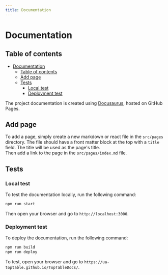 ```yaml
---
title: Documentation
---
```

# Documentation

## Table of contents
- [Documentation](#documentation)
  - [Table of contents](#table-of-contents)
  - [Add page](#add-page)
  - [Tests](#tests)
    - [Local test](#local-test)
    - [Deployment test](#deployment-test)


The project documentation is created using [Docusaurus](https://docusaurus.io/), hosted on GitHub Pages.

## Add page

To add a page, simply create a new markdown or react file in the `src/pages` directory. The file should have a front matter block at the top with a `title` field. The title will be used as the page's title.  
Then add a link to the page in the `src/pages/index.md` file.

## Tests

### Local test

To test the documentation locally, run the following command:

```bash
npm run start
```
Then open your browser and go to `http://localhost:3000`.

### Deployment test

To deploy the documentation, run the following command:

```bash
npm run build
npm run deploy
```
To test, open your browser and go to `https://ua-toptable.github.io/TopTableDocs/`.